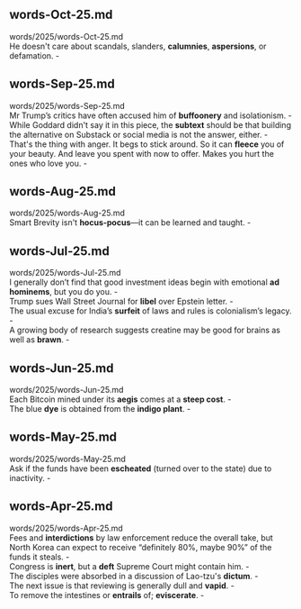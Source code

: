 ## words-Oct-25.md ##  
words/2025/words-Oct-25.md  
He doesn't care about scandals, slanders, **calumnies**, **aspersions**, or defamation. -  

## words-Sep-25.md ##  
words/2025/words-Sep-25.md  
Mr Trump’s critics have often accused him of **buffoonery** and isolationism. -  
While Goddard didn't say it in this piece, the **subtext** should be that building the alternative on Substack or social media is not the answer, either. -  
That's the thing with anger. It begs to stick around. So it can **fleece** you of your beauty. And leave you spent with now to offer. Makes you hurt the ones who love you. -  

## words-Aug-25.md ##  
words/2025/words-Aug-25.md  
Smart Brevity isn't **hocus-pocus**—it can be learned and taught. -  

## words-Jul-25.md ##  
words/2025/words-Jul-25.md  
I generally don’t find that good investment ideas begin with emotional **ad hominems**, but you do you. -  
Trump sues Wall Street Journal for **libel** over Epstein letter. -  
The usual excuse for India’s **surfeit** of laws and rules is colonialism’s legacy. -  
A growing body of research suggests creatine may be good for brains as well as **brawn**. -  

## words-Jun-25.md ##  
words/2025/words-Jun-25.md  
Each Bitcoin mined under its **aegis** comes at a **steep cost**. -  
The blue **dye** is obtained from the **indigo plant**. -  

## words-May-25.md ##  
words/2025/words-May-25.md  
Ask if the funds have been **escheated** (turned over to the state) due to inactivity. -  

## words-Apr-25.md ##  
words/2025/words-Apr-25.md  
Fees and **interdictions** by law enforcement reduce the overall take, but North Korea can expect to receive “definitely 80%, maybe 90%” of the funds it steals. -  
Congress is **inert**, but a **deft** Supreme Court might contain him. -  
The disciples were absorbed in a discussion of Lao-tzu's **dictum**. -  
The next issue is that reviewing is generally dull and **vapid**. -  
To remove the intestines or **entrails** of; **eviscerate**. -  

